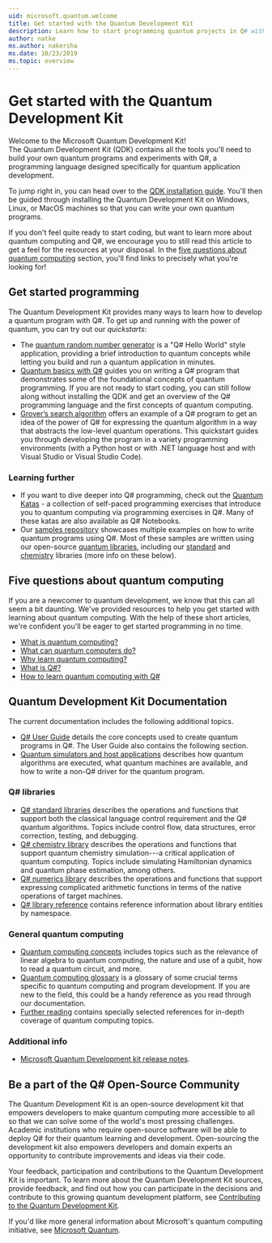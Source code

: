 ```yaml
---
uid: microsoft.quantum.welcome
title: Get started with the Quantum Development Kit
description: Learn how to start programming quantum projects in Q# with the Microsoft Quantum Development Kit. 
author: natke
ms.author: nakersha
ms.date: 10/23/2019
ms.topic: overview
---
```


# Get started with the Quantum Development Kit

Welcome to the Microsoft Quantum Development Kit!  
The Quantum Development Kit (QDK) contains all the tools you'll need to build your own quantum programs and experiments with Q#, a programming language designed specifically for quantum application development.

To jump right in, you can head over to the [QDK installation guide](xref:microsoft.quantum.install).
You'll then be guided through installing the Quantum Development Kit on Windows, Linux, or MacOS machines so that you can write your own quantum programs.

If you don't feel quite ready to start coding, but want to learn more about quantum computing and Q#, we encourage you to still read this article to get a feel for the resources at your disposal. 
In the [five questions about quantum computing](#five-questions-about-quantum-computing) section, you'll find links to precisely what you're looking for!

## Get started programming

The Quantum Development Kit provides many ways to learn how to develop a quantum program with Q#.
To get up and running with the power of quantum, you can try out our *quickstarts*:

* The [quantum random number generator](xref:microsoft.quantum.quickstarts.qrng) is a "Q# Hello World" style application, providing a brief introduction to quantum concepts while letting you build and run a quantum application in minutes.
* [Quantum basics with Q#](xref:microsoft.quantum.write-program) guides you on writing a Q# program that demonstrates some of the foundational concepts of quantum programming. 
	If you are not ready to start coding, you can still follow along without installing the QDK and get an overview of the Q# programming language and the first concepts of quantum computing.
* [Grover’s search algorithm](xref:microsoft.quantum.quickstarts.search) offers an example of a Q# program to get an idea of the power of Q# for expressing the quantum algorithm in a way that abstracts the low-level quantum operations. 
	This quickstart guides you through developing the program in a variety programming environments (with a Python host or with .NET language host and with Visual Studio or Visual Studio Code).

### Learning further

* If you want to dive deeper into Q# programming, check out the [Quantum Katas](https://github.com/Microsoft/QuantumKatas) - a collection of self-paced programming exercises that introduce you to quantum computing via programming exercises in Q#.
	Many of these katas are also available as Q# Notebooks. 
* Our [samples repository](https://github.com/Microsoft/Quantum) showcases multiple examples on how to write quantum programs using Q#. Most of these samples are written using our open-source [quantum libraries](https://github.com/Microsoft/QuantumLibraries), including our [standard](xref:microsoft.quantum.libraries.standard.intro) and [chemistry](xref:microsoft.quantum.chemistry.concepts.intro) libraries (more info on these below).

## Five questions about quantum computing

If you are a newcomer to quantum development, we know that this can all seem a bit daunting. We've provided resources to help you get started with learning about quantum computing. 
With the help of these short articles, we're confident you'll be eager to get started programming in no time.
* [What is quantum computing?](xref:microsoft.quantum.overview.what)
* [What can quantum computers do?](xref:microsoft.quantum.overview.computers)
* [Why learn quantum computing?](xref:microsoft.quantum.overview.why)
* [What is Q#?](xref:microsoft.quantum.overview.qsharp)
* [How to learn quantum computing with Q#](xref:microsoft.quantum.overview.learn)

## Quantum Development Kit Documentation

The current documentation includes the following additional topics.

* [Q# User Guide](xref:microsoft.quantum.guide) details the core concepts used to create quantum programs in Q#. 
    The User Guide also contains the following section.
* [Quantum simulators and host applications](xref:microsoft.quantum.machines) describes how quantum algorithms are executed, what quantum machines are available, and how to write a non-Q# driver for the quantum program.

### Q# libraries

* [Q# standard libraries](xref:microsoft.quantum.libraries.standard.intro) describes the operations and functions that support both the classical language control requirement and the Q# quantum algorithms. 
	Topics include control flow, data structures, error correction, testing, and debugging. 
* [Q# chemistry library](xref:microsoft.quantum.chemistry.concepts.intro) describes the operations and functions that support quantum chemistry simulation---a critical application of quantum computing. Topics include simulating Hamiltonian dynamics and quantum phase estimation, among others.
* [Q# numerics library](xref:microsoft.quantum.numerics.intro) describes the operations and functions that support expressing complicated arithmetic functions in terms of the native operations of target machines.
* [Q# library reference](xref:microsoft.quantum.standardlibsintro) contains reference information about library entities by namespace.

### General quantum computing

* [Quantum computing concepts](xref:microsoft.quantum.concepts.intro) includes topics such as the relevance of linear algebra to quantum computing, the nature and use of a qubit, how to read a quantum circuit, and more.
* [Quantum computing glossary](xref:microsoft.quantum.glossary) is a glossary of some crucial terms specific to quantum computing and program development. 
	If you are new to the field, this could be a handy reference as you read through our documentation.
* [Further reading](xref:microsoft.quantum.more-information) contains specially selected references for in-depth coverage of quantum computing topics.

### Additional info

* [Microsoft Quantum Development kit release notes](xref:microsoft.quantum.relnotes).


## Be a part of the Q# Open-Source Community

The Quantum Development Kit is an open-source development kit that empowers developers to make quantum computing more accessible to all so that we can solve some of the world's most pressing challenges.  Academic institutions who require open-source software will be able to deploy Q# for their quantum learning and development. Open-sourcing the development kit also empowers developers and domain experts an opportunity to contribute improvements and ideas via their code.

Your feedback, participation and contributions to the Quantum Development Kit is important.  To learn more about the Quantum Development Kit sources, provide feedback, and find out how you can participate in the decisions and contribute to this growing quantum development platform, see [Contributing to the Quantum Development Kit](xref:microsoft.quantum.contributing).

If you'd like more general information about Microsoft's quantum computing initiative, see [Microsoft Quantum](https://www.microsoft.com/en-us/quantum/).
